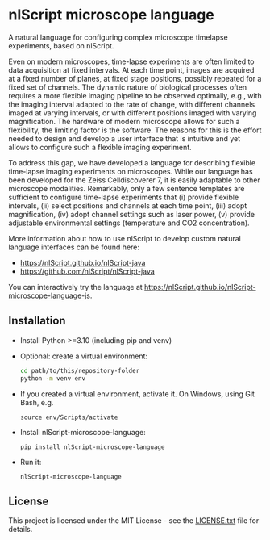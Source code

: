 # nlScript microscope language

A natural language for configuring complex microscope timelapse experiments, based on nlScript.

Even on modern microscopes, time-lapse experiments are often limited to data acquisition at fixed intervals. At each time point, images are acquired at a fixed number of planes, at fixed stage positions, possibly repeated for a fixed set of channels. The dynamic nature of biological processes often requires a more flexible imaging pipeline to be observed optimally, e.g., with the imaging interval adapted to the rate of change, with different channels imaged at varying intervals, or with different positions imaged with varying magnification. The hardware of modern microscope allows for such a flexibility, the limiting factor is the software. The reasons for this is the effort needed to design and develop a user interface that is intuitive and yet allows to configure such a flexible imaging experiment.

To address this gap, we have developed a language for describing flexible time-lapse imaging experiments on microscopes. While our language has been developed for the Zeiss Celldiscoverer 7, it is easily adaptable to other microscope modalities. Remarkably, only a few sentence templates are sufficient to configure time-lapse experiments that (i) provide flexible intervals, (ii) select positions and channels at each time point, (iii) adopt magnification, (iv) adopt channel settings such as laser power, (v) provide adjustable environmental settings (temperature and CO2 concentration).

More information about how to use nlScript to develop custom natural language interfaces can be found here:
- https://nlScript.github.io/nlScript-java
- https://github.com/nlScript/nlScript-java

You can interactively try the language at https://nlScript.github.io/nlScript-microscope-language-js.

## Installation

- Install Python >=3.10 (including pip and venv)

- Optional: create a virtual environment:
  ```bash
  cd path/to/this/repository-folder
  python -m venv env
  ```

- If you created a virtual environment, activate it. On Windows, using Git Bash, e.g.
  ```
  source env/Scripts/activate
  ```

- Install nlScript-microscope-language:
  ```
  pip install nlScript-microscope-language
  ```

- Run it:
  ```
  nlScript-microscope-language 
  ```


## License

This project is licensed under the MIT License - see the [LICENSE.txt](LICENSE.txt) file for details.


